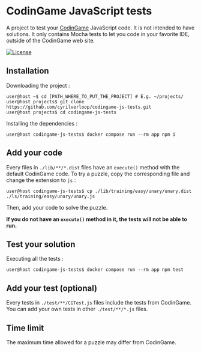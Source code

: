 # CodinGame JavaScript tests

A project to test your [CodinGame](https://www.codingame.com/) JavaScript code. It is not intended to have solutions.
It only contains Mocha tests to let you code in your favorite IDE, outside of the CodinGame web site.

[![License](https://img.shields.io/github/license/cyrilverloop/codingame-js-tests)](https://github.com/cyrilverloop/codingame-js-tests/blob/trunk/LICENSE)


## Installation

Downloading the project :
```shellsession
user@host ~$ cd [PATH_WHERE_TO_PUT_THE_PROJECT] # E.g. ~/projects/
user@host projects$ git clone https://github.com/cyrilverloop/codingame-js-tests.git
user@host projects$ cd codingame-js-tests
```

Installing the dependencies :
```shellsession
user@host codingame-js-tests$ docker compose run --rm app npm i
```


## Add your code

Every files in `./lib/**/*.dist` files have an `execute()` method with the default CodinGame code.
To try a puzzle, copy the corresponding file and change the extension to `js` :
```shellsession
user@host codingame-js-tests$ cp ./lib/training/easy/unary/unary.dist ./ls/training/easy/unary/unary.js
```
Then, add your code to solve the puzzle.

**If you do not have an `execute()` method in it, the tests will not be able to run.**


## Test your solution

Executing all the tests :
```shellsession
user@host codingame-js-tests$ docker compose run --rm app npm test
```


## Add your test (optional)

Every tests in `./test/**/CGTest.js` files include the tests from CodinGame.
You can add your own tests in other `./test/**/*.js` files.


## Time limit

The maximum time allowed for a puzzle may differ from CodinGame.

